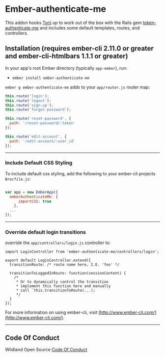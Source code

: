 # Ember-authenticate-me

This addon hooks [Torii](https://github.com/Vestorly/torii) up to work out of the box with the Rails gem [token-authenticate-me](https://github.com/inigo-llc/token_authenticate_me) and includes some default templates, routes, and controllers.

## Installation (requires ember-cli 2.11.0 or greater and ember-cli-htmlbars 1.1.1 or greater)

In your app's root Ember directory (typically `app-ember`), run:

* `ember install ember-authenticate-me`

`ember g ember-authenticate-me` adds to your `app/router.js` router map:

```js
this.route('login');
this.route('logout');
this.route('sign-up');
this.route('forgot-password');

this.route('reset-password', {
  path: '/reset-password/:token'
});

this.route('edit-account', {
  path: '/edit-account/:user_id'
});
```

---

### Include Default CSS Styling

To include default css styling, add the following to your ember-cli projects `Brocfile.js`:
```js

var app = new EmberApp({
  emberAuthenticateMe: {
      importCSS: true
    },
  ...
]);
```
---

### Override default login transitions
override the `app/controllers/login.js` controller to:
```
import LoginController from 'ember-authenticate-me/controllers/login';

export default LoginController.extend({
  transitionRoute: /* route name here, I.E. 'foo' */

  transitionToLoggedInRoute: function(sessionContent) {
    /*
     * Or to dynamically control the transition
     * implement this function here and manually
     * call `this.transitionToRoute(...);
     */
  }
});
```

For more information on using ember-cli, visit [http://www.ember-cli.com/](http://www.ember-cli.com/).

---

## Code Of Conduct
Wildland Open Source [Code Of Conduct](https://github.com/wildland/code-of-conduct)
